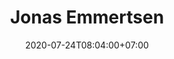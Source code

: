 ---
title     : Jonas Emmertsen
thumbnail : jonas-emmertsen
address   : https://jonasemmertsen.com
sitemap   : false
date      : 2020-07-24T08:04:00+07:00
---